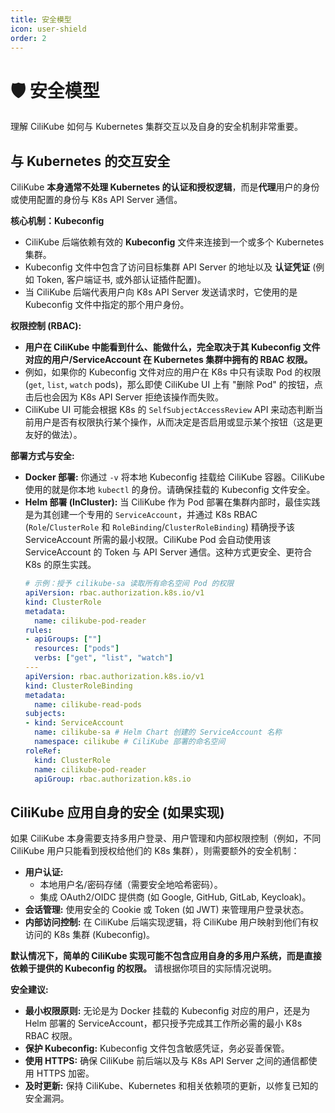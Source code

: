 ```yaml
---
title: 安全模型
icon: user-shield
order: 2
---
```


# 🛡️ 安全模型

理解 CiliKube 如何与 Kubernetes 集群交互以及自身的安全机制非常重要。

## 与 Kubernetes 的交互安全

CiliKube **本身通常不处理 Kubernetes 的认证和授权逻辑**，而是**代理**用户的身份或使用配置的身份与 K8s API Server 通信。

**核心机制：Kubeconfig**

*   CiliKube 后端依赖有效的 **Kubeconfig** 文件来连接到一个或多个 Kubernetes 集群。
*   Kubeconfig 文件中包含了访问目标集群 API Server 的地址以及 **认证凭证** (例如 Token, 客户端证书, 或外部认证插件配置)。
*   当 CiliKube 后端代表用户向 K8s API Server 发送请求时，它使用的是 Kubeconfig 文件中指定的那个用户身份。

**权限控制 (RBAC):**

*   **用户在 CiliKube 中能看到什么、能做什么，完全取决于其 Kubeconfig 文件对应的用户/ServiceAccount 在 Kubernetes 集群中拥有的 RBAC 权限。**
*   例如，如果你的 Kubeconfig 文件对应的用户在 K8s 中只有读取 Pod 的权限 (`get`, `list`, `watch` pods)，那么即使 CiliKube UI 上有 "删除 Pod" 的按钮，点击后也会因为 K8s API Server 拒绝该操作而失败。
*   CiliKube UI 可能会根据 K8s 的 `SelfSubjectAccessReview` API 来动态判断当前用户是否有权限执行某个操作，从而决定是否启用或显示某个按钮（这是更友好的做法）。

**部署方式与安全:**

*   **Docker 部署:** 你通过 `-v` 将本地 Kubeconfig 挂载给 CiliKube 容器。CiliKube 使用的就是你本地 `kubectl` 的身份。请确保挂载的 Kubeconfig 文件安全。
*   **Helm 部署 (InCluster):** 当 CiliKube 作为 Pod 部署在集群内部时，最佳实践是为其创建一个专用的 `ServiceAccount`，并通过 K8s RBAC (`Role`/`ClusterRole` 和 `RoleBinding`/`ClusterRoleBinding`) 精确授予该 ServiceAccount 所需的最小权限。CiliKube Pod 会自动使用该 ServiceAccount 的 Token 与 API Server 通信。这种方式更安全、更符合 K8s 的原生实践。
    ```yaml
    # 示例：授予 cilikube-sa 读取所有命名空间 Pod 的权限
    apiVersion: rbac.authorization.k8s.io/v1
    kind: ClusterRole
    metadata:
      name: cilikube-pod-reader
    rules:
    - apiGroups: [""]
      resources: ["pods"]
      verbs: ["get", "list", "watch"]
    ---
    apiVersion: rbac.authorization.k8s.io/v1
    kind: ClusterRoleBinding
    metadata:
      name: cilikube-read-pods
    subjects:
    - kind: ServiceAccount
      name: cilikube-sa # Helm Chart 创建的 ServiceAccount 名称
      namespace: cilikube # CiliKube 部署的命名空间
    roleRef:
      kind: ClusterRole
      name: cilikube-pod-reader
      apiGroup: rbac.authorization.k8s.io
    ```

## CiliKube 应用自身的安全 (如果实现)

如果 CiliKube 本身需要支持多用户登录、用户管理和内部权限控制（例如，不同 CiliKube 用户只能看到授权给他们的 K8s 集群），则需要额外的安全机制：

*   **用户认证:**
    *   本地用户名/密码存储（需要安全地哈希密码）。
    *   集成 OAuth2/OIDC 提供商 (如 Google, GitHub, GitLab, Keycloak)。
*   **会话管理:** 使用安全的 Cookie 或 Token (如 JWT) 来管理用户登录状态。
*   **内部访问控制:** 在 CiliKube 后端实现逻辑，将 CiliKube 用户映射到他们有权访问的 K8s 集群 (Kubeconfig)。

**默认情况下，简单的 CiliKube 实现可能不包含应用自身的多用户系统，而是直接依赖于提供的 Kubeconfig 的权限。** 请根据你项目的实际情况说明。

**安全建议:**

*   **最小权限原则:** 无论是为 Docker 挂载的 Kubeconfig 对应的用户，还是为 Helm 部署的 ServiceAccount，都只授予完成其工作所必需的最小 K8s RBAC 权限。
*   **保护 Kubeconfig:** Kubeconfig 文件包含敏感凭证，务必妥善保管。
*   **使用 HTTPS:** 确保 CiliKube 前后端以及与 K8s API Server 之间的通信都使用 HTTPS 加密。
*   **及时更新:** 保持 CiliKube、Kubernetes 和相关依赖项的更新，以修复已知的安全漏洞。